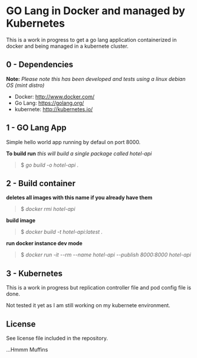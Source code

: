 # GO Lang in Docker and managed by Kubernetes

This is a work in progress to get a go lang application containerized in docker and being managed in a kubernete cluster.

## 0 - Dependencies
**Note:** *Please note this has been developed and tests using a linux debian OS (mint distro)*

- Docker: http://www.docker.com/
- Go Lang: https://golang.org/
- kubernete: http://kubernetes.io/

## 1 - GO Lang App

Simple hello world app running by defaul on port 8000.

**To build run** *this will build a single package called hotel-api*
 
> $ *go build -o hotel-api .*

## 2 - Build container

**deletes all images with this name if you already have them**

> $ *docker rmi hotel-api*

**build image**

> $ *docker build -t hotel-api:latest .*

**run docker instance dev mode**

> $ *docker run -it --rm --name hotel-api --publish 8000:8000 hotel-api*

## 3 - Kubernetes

This is a work in progress but replication controller file and pod config file is done.

Not tested it yet as I am still working on my kubernete environment.

## License

See license file included in the repository. 

...Hmmm Muffins